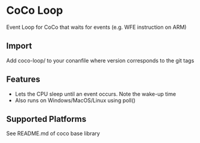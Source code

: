 # CoCo Loop

Event Loop for CoCo that waits for events (e.g. WFE instruction on ARM)

## Import
Add coco-loop/<version> to your conanfile where version corresponds to the git tags

## Features
* Lets the CPU sleep until an event occurs. Note the wake-up time
* Also runs on Windows/MacOS/Linux using poll()

## Supported Platforms
See README.md of coco base library
